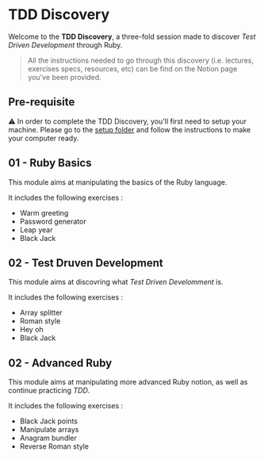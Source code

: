 # TDD Discovery

Welcome to the **TDD Discovery**, a three-fold session made to discover *Test Driven Development* through Ruby.

> All the instructions needed to go through this discovery (i.e. lectures, exercises specs, resources, etc) can be find on the Notion page you've been provided.

## Pre-requisite

:warning: In order to complete the TDD Discovery, you'll first need to setup your machine. Please go to the [setup folder](https://github.com/DonatienD/TDD-Discovery/tree/master/00-Setup) and follow the instructions to make your computer ready.

## 01 - Ruby Basics

This module aims at manipulating the basics of the Ruby language.

It includes the following exercises :

- Warm greeting
- Password generator
- Leap year
- Black Jack

## 02 - Test Druven Development

This module aims at discovring what *Test Driven Develomment* is.

It includes the following exercises :

- Array splitter
- Roman style
- Hey oh
- Black Jack

## 02 - Advanced Ruby

This module aims at manipulating more advanced Ruby notion, as well as continue practicing *TDD*.

It includes the following exercises :

- Black Jack points
- Manipulate arrays
- Anagram bundler
- Reverse Roman style
